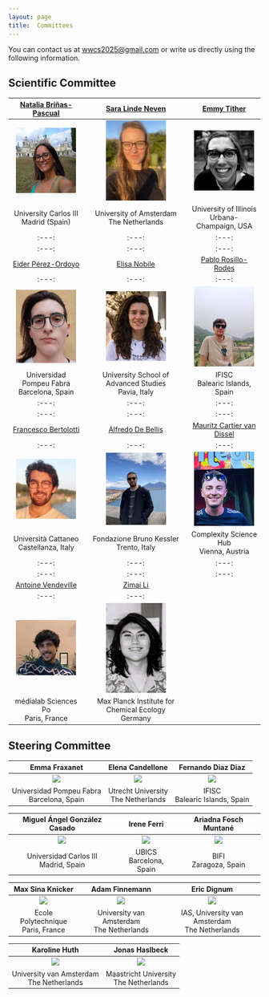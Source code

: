 ```yaml
---
layout: page
title:  Committees
---
```


You can contact us at [wwcs2025@gmail.com](mailto:wwcs2025@gmail.com) or write us directly using the following information.

## Scientific Committee

| [Natalia Briñas-Pascual]() | [Sara Linde Neven]() | [Emmy Tither](https://www.linkedin.com/in/emmy-t-351a1bb9/) |
|:---:|:---:|:---:|
| <img src="/assets/image25/committee/Natalia.png" width="120px" /> | <img src="/assets/image25/committee/Sara.jpeg" width="120px" /> | <img src="/assets/image25/committee/emmy.jpeg" width="120px" /> |
| University Carlos III <br> Madrid (Spain) | University of Amsterdam <br> The Netherlands | University of Illinois <br> Urbana-Champaign, USA |
|:---:|:---:|:---:|
|:---:|:---:|:---:|
| [Eider Pérez-Ordoyo]() | [Elisa Nobile]() | [Pablo Rosillo-Rodes]() |
|:---:|:---:|:---:|
| <img src="/assets/image25/committee/eider.jpg" width="120px" /> | <img src="/assets/image25/committee/Elisa.jpeg" width="120px" /> | <img src="/assets/image25/committee/Pablo.jpg" width="120px" /> |
| Universidad Pompeu Fabra <br> Barcelona, Spain | University School of Advanced Studies <br> Pavia, Italy | IFISC <br> Balearic Islands, Spain |
|:---:|:---:|:---:|
|:---:|:---:|:---:|
| [Francesco Bertolotti]() | [Alfredo De Bellis]() | [Mauritz Cartier van Dissel]() |
|:---:|:---:|:---:|
| <img src="/assets/image25/committee/Francesco.jpeg" width="120px" /> | <img src="/assets/image25/committee/Alfredo.png" width="120px" /> | <img src="/assets/image25/committee/Mauritz.png" width="120px" /> |
| Università Cattaneo <br> Castellanza, Italy | Fondazione Bruno Kessler <br> Trento, Italy | Complexity Science Hub <br> Vienna, Austria |
|:---:|:---:|:---:|
|:---:|:---:|:---:|
| [Antoine Vendeville](https://antoinevendeville.github.io/) | [Zimai Li]() |
|:---:|:---:|
| <img src="/assets/image25/committee/antoine.jpg" width="120px" /> | <img src="/assets/image25/committee/Zimai.jpg" width="120px" /> |
| médialab Sciences Po <br> Paris, France | Max Planck Institute for Chemical Ecology <br> Germany |


## Steering Committee

| Emma Fraxanet | Elena Candellone | Fernando Diaz Diaz |
| :------------------------------------------: | :----------------------------------------------: | :------------------: |
| <img src="/assets/image24/committee/emma.jpg" width="120px" /> | <img src="/assets/image24/committee/elena.jpeg" width="120px" /> | <img src="/assets/image24/committee/fer.png" width="120px" /> |
| Universidad Pompeu Fabra <br> Barcelona, Spain | Utrecht University <br> The Netherlands | IFISC <br> Balearic Islands, Spain |

| Miguel Ángel González Casado | Irene Ferri | Ariadna Fosch Muntané |
| :------------------------------: | :-----------------: | :------------------: |
| <img src="/assets/image24/committee/miguel.png" width="120px" /> | <img src="/assets/image24/committee/irene.jpeg" width="120px" /> | <img src="/assets/image24/committee/ari.jpeg" width="120px" /> |
| Universidad Carlos III <br> Madrid, Spain | UBICS <br> Barcelona, Spain | BIFI <br> Zaragoza, Spain |

| Max Sina Knicker | Adam Finnemann | Eric Dignum |
| :------------------: | :------------: | :------------: |
| <img src="/assets/image24/committee/max.jpeg" width="120px" /> | <img src="/assets/image24/committee/adam.png" width="120px" /> | <img src="/assets/image24/committee/eric.png" width="120px" /> |
| Ecole Polytechnique <br> Paris, France | University van Amsterdam <br> The Netherlands | IAS, University van Amsterdam <br> The Netherlands |

| Karoline Huth | Jonas Haslbeck |
| :-----------: | :-----------: |
| <img src="/assets/image24/committee/karoline.jpg" width="120px" /> | <img src="/assets/image24/committee/jonas.jpg" width="120px" /> |
| University van Amsterdam <br> The Netherlands | Maastricht University <br> The Netherlands |

<!-- | Emma Fraxanet | Elena Candellone | Fernando Diaz Diaz |
| :------------------------------------------: | :----------------------------------------------: | :------------------: |
| <img src="/assets/image24/committee/emma.jpg" width="120px" /> | <img src="/assets/image24/committee/elena.jpeg" width="120px" /> | <img src="/assets/image24/committee/fer.png" width="120px" /> |
| Universidad Pompeu Fabra <br> Barcelona, Spain | Utrecht University <br> The Netherlands | IFISC <br> Balearic Islands, Spain |

| Miguel Ángel González Casado | Irene Ferri | Ariadna Fosch Muntané |
| :------------------------------: | :-----------------: | :------------------: |
| <img src="/assets/image24/committee/miguel.png" width="120px" /> | <img src="/assets/image24/committee/irene.jpeg" width="120px" /> | <img src="/assets/image24/committee/ari.jpeg" width="120px" /> |
| Universidad Carlos III <br> Madrid, Spain | UBICS <br> Barcelona, Spain | BIFI <br> Zaragoza, Spain |

| Max Sina Knicker | Claire Lagesse | Furkan Gursoy |
| :------------------: | :------------: | :------------: |
| <img src="/assets/image24/committee/max.jpeg" width="120px" /> | <img src="/assets/image23/committee/SC/claire.jpg" width="120px" /> | <img src="/assets/image24/committee/furkan.jpg" width="120px" /> |
| Ecole Polytechnique <br> Paris, France | University of Burgundy <br> France | University of Houston <br> USA |

| Adam Finnemann | Alexandre Bovet | Matteo Cinelli |
| :------------: | :------------: | :------------: |
| <img src="/assets/image24/committee/adam.png" width="120px" /> | <img src="/assets/image24/committee/alex.jpg" width="120px" /> | <img src="/assets/image24/committee/matteo.jpg" width="120px" /> |
| University van Amsterdam <br> The Netherlands | University of Zurich <br> Switzerland | Sapienza University <br> of Rome, Italy |

| Eric Dignum | Karoline Huth | Jonas Haslbeck |
| :------------: | :-----------: | :-----------: |
| <img src="/assets/image24/committee/eric.png" width="120px" /> | <img src="/assets/image24/committee/karoline.jpg" width="120px" /> | <img src="/assets/image24/committee/jonas.jpg" width="120px" /> |
| IAS, University van Amsterdam <br> The Netherlands | University van Amsterdam <br> The Netherlands | Maastricht University <br> The Netherlands | -->
